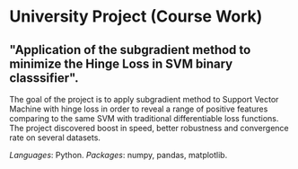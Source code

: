 # University Project (Course Work)
## "Application of the subgradient method to minimize the Hinge Loss in SVM binary classsifier".

The goal of the project is to apply subgradient method to Support Vector Machine with hinge loss in order to reveal a range of positive features comparing to the same SVM with traditional differentiable loss functions. The project discovered boost in speed, better robustness and convergence rate on several datasets.

*Languages*: Python.
*Packages*: numpy, pandas, matplotlib.
